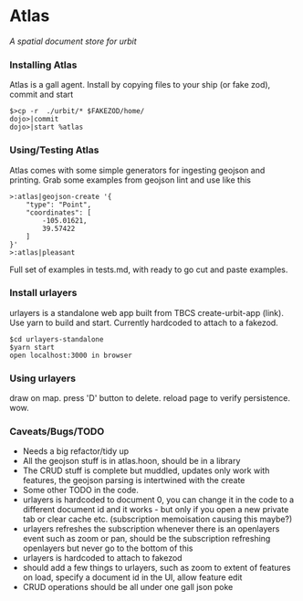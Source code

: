 Atlas
=====

*A spatial document store for urbit*

### Installing Atlas

Atlas is a gall agent.  Install by copying files to your ship (or fake zod), commit and start

```
$>cp -r  ./urbit/* $FAKEZOD/home/
dojo>|commit
dojo>|start %atlas
```

### Using/Testing Atlas

Atlas comes with some simple generators for ingesting geojson and printing.  Grab some examples from geojson lint and use like this
```
>:atlas|geojson-create '{
    "type": "Point",
    "coordinates": [
        -105.01621,
        39.57422
    ]
}'
>:atlas|pleasant
```
Full set of examples in tests.md, with ready to go cut and paste examples.

### Install urlayers

urlayers is a standalone web app built from TBCS create-urbit-app (link).  
Use yarn to build and start.  Currently hardcoded to attach to a fakezod.

```
$cd urlayers-standalone
$yarn start
open localhost:3000 in browser
```

### Using urlayers

draw on map. press 'D' button to delete. reload page to verify persistence. wow.

### Caveats/Bugs/TODO

* Needs a big refactor/tidy up
 * All the geojson stuff is in atlas.hoon, should be in a library
 * The CRUD stuff is complete but muddled, updates only work with features, the geojson parsing is intertwined with the create
 * Some other TODO in the code.
* urlayers is hardcoded to document 0, you can change it in the code to a different document id and it works - but only if you open a new private tab or clear cache etc. (subscription memoisation causing this maybe?)
* urlayers refreshes the subscription whenever there is an openlayers event such as zoom or pan, should be the subscription refreshing openlayers but never go to the bottom of this
* urlayers is hardcoded to attach to fakezod
* should add a few things to urlayers, such as zoom to extent of features on load, specify a document id in the UI, allow feature edit
* CRUD operations should be all under one gall json poke

